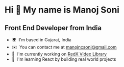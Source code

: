 Hi 👋 My name is Manoj Soni
===========================

Front End Developer from India
------------------------------

* 🌍  I'm based in Gujarat, India
* ✉️  You can contact me at [manojncsoni@gmail.com](mailto:manojncsoni@gmail.com)
* 🚀  I'm currently working on [RedX Video Library](http://redx-videos.netlify.app)
* 🧠  I'm learning React by building real world projects
